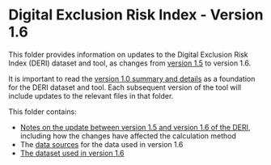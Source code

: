 # Digital Exclusion Risk Index - Version 1.6

This folder provides information on updates to the Digital Exclusion Risk Index (DERI) dataset and tool, as changes from [version 1.5](https://github.com/GreaterManchesterODA/Digital-Exclusion-Risk-Index/tree/main/Version%201.5) to version 1.6.

It is important to read the [version 1.0 summary and details](https://github.com/GreaterManchesterODA/Digital-Exclusion-Risk-Index/tree/main/Version%201.0) as a foundation for the DERI dataset and tool. Each subsequent version of the tool will include updates to the relevant files in that folder.

This folder contains:
 - [Notes on the update between version 1.5 and version 1.6 of the DERI](Update%20notes_v1.6.md), including how the changes have affected the calculation method
 - The [data sources](Data%20sources_v1.6.csv) for the data used in version 1.6
 - [The dataset used in version 1.6](DERI%20dataset_v1.6.csv)

